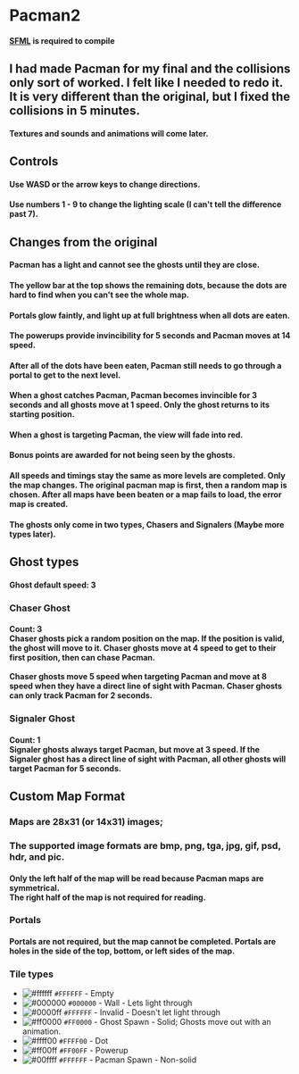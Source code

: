 # Pacman2

#### [SFML](https://www.sfml-dev.org/download.php) is required to compile

## I had made Pacman for my final and the collisions only sort of worked. I felt like I needed to redo it. It is very different than the original, but I fixed the collisions in 5 minutes.
#### Textures and sounds and animations will come later.

## Controls
#### Use WASD or the arrow keys to change directions.
#### Use numbers 1 - 9 to change the lighting scale (I can't tell the difference past 7).

## Changes from the original
#### Pacman has a light and cannot see the ghosts until they are close.
#### The yellow bar at the top shows the remaining dots, because the dots are hard to find when you can't see the whole map.
#### Portals glow faintly, and light up at full brightness when all dots are eaten.
#### The powerups provide invincibility for 5 seconds and Pacman moves at 14 speed.
#### After all of the dots have been eaten, Pacman still needs to go through a portal to get to the next level.
#### When a ghost catches Pacman, Pacman becomes invincible for 3 seconds and all ghosts move at 1 speed. Only the ghost returns to its starting position.
#### When a ghost is targeting Pacman, the view will fade into red.
#### Bonus points are awarded for not being seen by the ghosts.
#### All speeds and timings stay the same as more levels are completed. Only the map changes. The original pacman map is first, then a random map is chosen. After all maps have been beaten or a map fails to load, the error map is created.
#### The ghosts only come in two types, Chasers and Signalers (Maybe more types later).

## Ghost types
#### Ghost default speed: 3
### Chaser Ghost
#### Count: 3<br>Chaser ghosts pick a random position on the map. If the position is valid, the ghost will move to it. Chaser ghosts move at 4 speed to get to their first position, then can chase Pacman.<br><br>Chaser ghosts move 5 speed when targeting Pacman and move at 8 speed when they have a direct line of sight with Pacman. Chaser ghosts can only track Pacman for 2 seconds.

### Signaler Ghost
#### Count: 1<br>Signaler ghosts always target Pacman, but move at 3 speed. If the Signaler ghost has a direct line of sight with Pacman, all other ghosts will target Pacman for 5 seconds.


## Custom Map Format
### Maps are 28x31 (or 14x31) images;
### The supported image formats are bmp, png, tga, jpg, gif, psd, hdr, and pic.
#### Only the left half of the map will be read because Pacman maps are symmetrical.<br>The right half of the map is not required for reading.
### Portals
#### Portals are not required, but the map cannot be completed. Portals are holes in the side of the top, bottom, or left sides of the map.
### Tile types
- ![#ffffff](https://placehold.co/16x16/ffffff/ffffff.png) `#FFFFFF` - Empty
- ![#000000](https://placehold.co/16x16/000000/000000.png) `#000000` - Wall - Lets light through
- ![#0000ff](https://placehold.co/16x16/0000ff/0000ff.png) `#FFFFFF` - Invalid - Doesn't let light through
- ![#ff0000](https://placehold.co/16x16/ff0000/ff0000.png) `#FF0000` - Ghost Spawn - Solid; Ghosts move out with an animation.
- ![#ffff00](https://placehold.co/16x16/ffff00/ffff00.png) `#FFFF00` - Dot
- ![#ff00ff](https://placehold.co/16x16/ff00ff/ff00ff.png) `#FF00FF` - Powerup
- ![#00ffff](https://placehold.co/16x16/00ffff/00ffff.png) `#FFFFFF` - Pacman Spawn - Non-solid